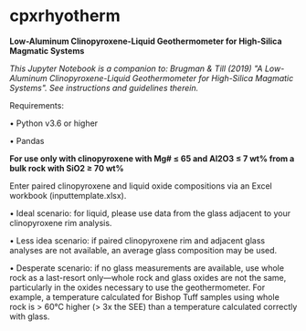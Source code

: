 # cpxrhyotherm
**Low-Aluminum Clinopyroxene-Liquid Geothermometer for High-Silica Magmatic Systems**

*This Jupyter Notebook is a companion to:
Brugman & Till (2019) "A Low-Aluminum Clinopyroxene-Liquid Geothermometer for High-Silica Magmatic Systems".
See instructions and guidelines therein.*

Requirements:

• Python v3.6 or higher

• Pandas

**For use only with clinopyroxene with Mg# ≤ 65 and Al2O3 ≤ 7 wt% from a bulk rock with SiO2 ≥ 70 wt%**

Enter paired clinopyroxene and liquid oxide compositions via an Excel workbook (inputtemplate.xlsx).

• Ideal scenario: for liquid, please use data from the glass adjacent to your clinopyroxene rim analysis.

• Less idea scenario: if paired clinopyroxene rim and adjacent glass analyses are not available, an average glass composition may be used.

• Desperate scenario: if no glass measurements are available, use whole rock as a last-resort only—whole rock and glass oxides are not the same, particularly in the oxides necessary to use the geothermometer. For example, a temperature calculated for Bishop Tuff samples using whole rock is > 60°C higher (> 3x the SEE) than a temperature calculated correctly with glass.
